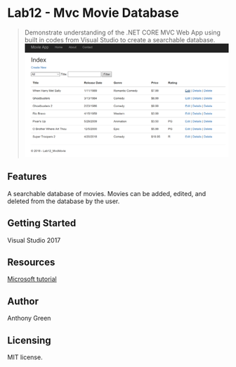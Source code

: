 # Lab12 - Mvc Movie Database
> Demonstrate understanding of the .NET CORE MVC Web App using built in codes from Visual Studio to create a searchable database.
![Example Movie Index](https://github.com/cascadianrebel/Lab12-MvcMovie/blob/master/Lab12-MvcMovie/MovieIndex.PNG)


## Features
A searchable database of movies. Movies can be added, edited, and deleted from the database by the user. 

## Getting Started
Visual Studio 2017


## Resources
[Microsoft tutorial](https://docs.microsoft.com/en-us/aspnet/core/tutorials/first-mvc-app/adding-controller?view=aspnetcore-2.1)


## Author
Anthony Green

## Licensing
MIT license.
